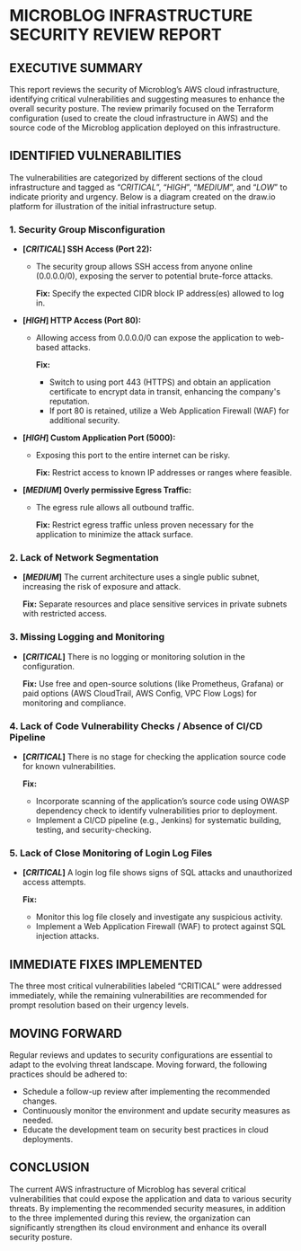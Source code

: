 # MICROBLOG INFRASTRUCTURE SECURITY REVIEW REPORT

## EXECUTIVE SUMMARY

This report reviews the security of Microblog’s AWS cloud infrastructure, identifying critical vulnerabilities and suggesting measures to enhance the overall security posture. The review primarily focused on the Terraform configuration (used to create the cloud infrastructure in AWS) and the source code of the Microblog application deployed on this infrastructure.

## IDENTIFIED VULNERABILITIES

The vulnerabilities are categorized by different sections of the cloud infrastructure and tagged as “_CRITICAL_”, “_HIGH_”, “_MEDIUM_”, and “_LOW_” to indicate priority and urgency. Below is a diagram created on the draw.io platform for illustration of the initial infrastructure setup.

### 1. Security Group Misconfiguration

- **[_CRITICAL_] SSH Access (Port 22):** 
  - The security group allows SSH access from anyone online (0.0.0.0/0), exposing the server to potential brute-force attacks.
    
    **Fix:** Specify the expected CIDR block IP address(es) allowed to log in.

- **[_HIGH_] HTTP Access (Port 80):**
  - Allowing access from 0.0.0.0/0 can expose the application to web-based attacks.
    
    **Fix:**
    - Switch to using port 443 (HTTPS) and obtain an application certificate to encrypt data in transit, enhancing the company's reputation.
    - If port 80 is retained, utilize a Web Application Firewall (WAF) for additional security.

- **[_HIGH_] Custom Application Port (5000):**
  - Exposing this port to the entire internet can be risky.
    
    **Fix:** Restrict access to known IP addresses or ranges where feasible.

- **[_MEDIUM_] Overly permissive Egress Traffic:**
  - The egress rule allows all outbound traffic.
    
    **Fix:** Restrict egress traffic unless proven necessary for the application to minimize the attack surface.

### 2. Lack of Network Segmentation

- **[_MEDIUM_]** The current architecture uses a single public subnet, increasing the risk of exposure and attack.
    
    **Fix:** Separate resources and place sensitive services in private subnets with restricted access.

### 3. Missing Logging and Monitoring

- **[_CRITICAL_]** There is no logging or monitoring solution in the configuration.
    
    **Fix:** Use free and open-source solutions (like Prometheus, Grafana) or paid options (AWS CloudTrail, AWS Config, VPC Flow Logs) for monitoring and compliance.

### 4. Lack of Code Vulnerability Checks / Absence of CI/CD Pipeline

- **[_CRITICAL_]** There is no stage for checking the application source code for known vulnerabilities.
    
    **Fix:** 
    - Incorporate scanning of the application’s source code using OWASP dependency check to identify vulnerabilities prior to deployment.
    - Implement a CI/CD pipeline (e.g., Jenkins) for systematic building, testing, and security-checking.

### 5. Lack of Close Monitoring of Login Log Files

- **[_CRITICAL_]** A login log file shows signs of SQL attacks and unauthorized access attempts.
    
    **Fix:** 
    - Monitor this log file closely and investigate any suspicious activity.
    - Implement a Web Application Firewall (WAF) to protect against SQL injection attacks.

## IMMEDIATE FIXES IMPLEMENTED

The three most critical vulnerabilities labeled “CRITICAL” were addressed immediately, while the remaining vulnerabilities are recommended for prompt resolution based on their urgency levels.

## MOVING FORWARD

Regular reviews and updates to security configurations are essential to adapt to the evolving threat landscape. Moving forward, the following practices should be adhered to:

- Schedule a follow-up review after implementing the recommended changes.
- Continuously monitor the environment and update security measures as needed.
- Educate the development team on security best practices in cloud deployments.

## CONCLUSION

The current AWS infrastructure of Microblog has several critical vulnerabilities that could expose the application and data to various security threats. By implementing the recommended security measures, in addition to the three implemented during this review, the organization can significantly strengthen its cloud environment and enhance its overall security posture.

